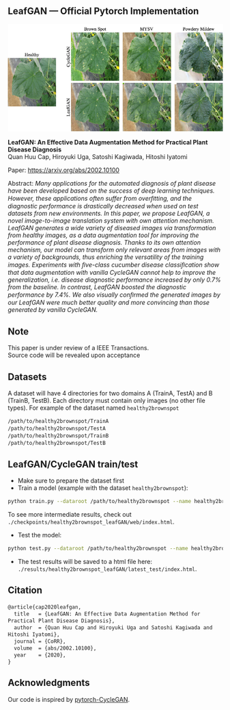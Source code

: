 ## LeafGAN &mdash; Official Pytorch Implementation

![Teaser image](Teaser.png)

**LeafGAN: An Effective Data Augmentation Method for Practical Plant Disease Diagnosis**<br>
Quan Huu Cap, Hiroyuki Uga, Satoshi Kagiwada, Hitoshi Iyatomi<br>

Paper: https://arxiv.org/abs/2002.10100<br>

Abstract: *Many applications for the automated diagnosis of plant disease have been developed based on the success of deep learning techniques. However, these applications often suffer from overﬁtting, and the diagnostic performance is drastically decreased when used on test datasets from new environments. In this paper, we propose LeafGAN, a novel image-to-image translation system with own attention mechanism. LeafGAN generates a wide variety of diseased images via transformation from healthy images, as a data augmentation tool for improving the performance of plant disease diagnosis. Thanks to its own attention mechanism, our model can transform only relevant areas from images with a variety of backgrounds, thus enriching the versatility of the training images. Experiments with ﬁve-class cucumber disease classiﬁcation show that data augmentation with vanilla CycleGAN cannot help to improve the generalization, i.e. disease diagnostic performance increased by only 0.7% from the baseline. In contrast, LeafGAN boosted the diagnostic performance by 7.4%. We also visually conﬁrmed the generated images by our LeafGAN were much better quality and more convincing than those generated by vanilla CycleGAN.*

## Note
This paper is under review of a IEEE Transactions.  
Source code will be revealed upon acceptance

## Datasets
A dataset will have 4 directories for two domains A (TrainA, TestA) and B (TrainB, TestB). Each directory must contain only images (no other file types).
For example of the dataset named `healthy2brownspot`
```bash
/path/to/healthy2brownspot/TrainA
/path/to/healthy2brownspot/TestA
/path/to/healthy2brownspot/TrainB
/path/to/healthy2brownspot/TestB
```

## LeafGAN/CycleGAN train/test
- Make sure to prepare the dataset first
- Train a model (example with the dataset `healthy2brownspot`):
```bash
python train.py --dataroot /path/to/healthy2brownspot --name healthy2brownspot_leafGAN --model leaf_gan
```
To see more intermediate results, check out `./checkpoints/healthy2brownspot_leafGAN/web/index.html`.
- Test the model:
```bash
python test.py --dataroot /path/to/healthy2brownspot --name healthy2brownspot_leafGAN --model leaf_gan
```
- The test results will be saved to a html file here: `./results/healthy2brownspot_leafGAN/latest_test/index.html`.

## Citation

```
@article{cap2020leafgan,
  title   = {LeafGAN: An Effective Data Augmentation Method for Practical Plant Disease Diagnosis},
  author  = {Quan Huu Cap and Hiroyuki Uga and Satoshi Kagiwada and Hitoshi Iyatomi},
  journal = {CoRR},
  volume  = {abs/2002.10100},
  year    = {2020},
}
```

## Acknowledgments
Our code is inspired by [pytorch-CycleGAN](https://github.com/junyanz/pytorch-CycleGAN-and-pix2pix).